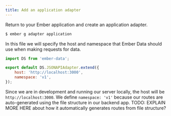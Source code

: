 ```yaml
---
title: Add an application adapter
---
```


Return to your Ember application and create an application adapter.

```bash
$ ember g adapter application
```

In this file we will specify the host and namespace that Ember Data should use when making requests for data.

```javascript
import DS from 'ember-data';

export default DS.JSONAPIAdapter.extend({
    host: 'http://localhost:3000',
    namespace: 'v1',
});
```

Since we are in development and running our server locally, the host will be `http://localhost:3000`. We define `namespace: 'v1'` because our routes are auto-generated using the file structure in our backend app. TODO: EXPLAIN MORE HERE about how it automatically generates routes from file structure?
